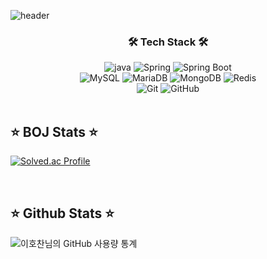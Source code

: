 ![header](https://capsule-render.vercel.app/api?type=Waving&&color=0:5DDBFF,100:4D9DFF&text=Hochan&fontColor=F7F5F5&fontAlignY=35&height=200)

<h3 align="center">🛠 Tech Stack 🛠</h3>

<p align="center">
  <div align="center">
    <img alt ="java" src="https://img.shields.io/badge/java-007396?style=for-the-badge&logo=Oracle&logoColor=white"> 
    <img alt="Spring" src ="https://img.shields.io/badge/Spring-6DB33F.svg?&style=for-the-badge&logo=Spring&logoColor=white"/>
    <img alt="Spring Boot" src="https://img.shields.io/badge/SpringBoot-6DB33F?style=for-the-badge&logo=springboot&logoColor=white"/>
  </div>
  <div align="center">
    <img alt="MySQL" src="https://img.shields.io/badge/MySql-4479A1?style=for-the-badge&logo=mysql&logoColor=white"/>
    <img alt ="MariaDB" src="https://img.shields.io/badge/MariaDB-003545?style=for-the-badge&logo=MariaDB&logoColor=white"> 
    <img alt ="MongoDB" src="https://img.shields.io/badge/MongoDB-47A248?style=for-the-badge&logo=MongoDB&logoColor=white"/>
    <img alt ="Redis" src="https://img.shields.io/badge/redis-%23DD0031.svg?style=for-the-badge&logo=redis&logoColor=white"/>  
  </div>
  <div align="center">
    <img alt ="Git" src="https://img.shields.io/badge/Git-F05032?style=for-the-badge&logo=git&logoColor=white"/>
    <img alt ="GitHub" src="https://img.shields.io/badge/GitHub-181717?style=for-the-badge&logo=GitHub&logoColor=white"/>  
  </div>

<br>

<div align=left>
  <h2> ⭐️ BOJ Stats ⭐️ </h2>
</div>

[![Solved.ac Profile](http://mazassumnida.wtf/api/v2/generate_badge?boj=tbd05050)](https://solved.ac/tbd05050/)

<br>

<div align=left>
  <h2> ⭐️ Github Stats ⭐️ </h2>
</div>

![이호찬님의 GitHub 사용량 통계](https://github-readme-stats.vercel.app/api?username=Hc-5514&show_icons=true&theme=solarized-light&bg_color=30,2cd8d5,c5c1ff,ffbac3&title_color=fff&text_color=fff)
